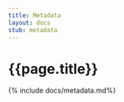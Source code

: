 ```yaml
---
title: Metadata
layout: docs 
stub: metadata
---
```

# {{page.title}}

{% include docs/metadata.md%}
